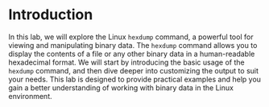 # Introduction

In this lab, we will explore the Linux `hexdump` command, a powerful tool for viewing and manipulating binary data. The `hexdump` command allows you to display the contents of a file or any other binary data in a human-readable hexadecimal format. We will start by introducing the basic usage of the `hexdump` command, and then dive deeper into customizing the output to suit your needs. This lab is designed to provide practical examples and help you gain a better understanding of working with binary data in the Linux environment.
